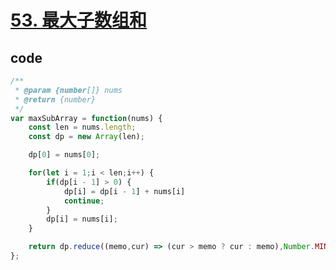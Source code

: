 # [53. 最大子数组和](https://leetcode-cn.com/problems/maximum-subarray/)

## code
```js
/**
 * @param {number[]} nums
 * @return {number}
 */
var maxSubArray = function(nums) {
    const len = nums.length;
    const dp = new Array(len);

    dp[0] = nums[0];

    for(let i = 1;i < len;i++) {
        if(dp[i - 1] > 0) {
            dp[i] = dp[i - 1] + nums[i]
            continue;
        }
        dp[i] = nums[i];
    }

    return dp.reduce((memo,cur) => (cur > memo ? cur : memo),Number.MIN_SAFE_INTEGER)
};
```